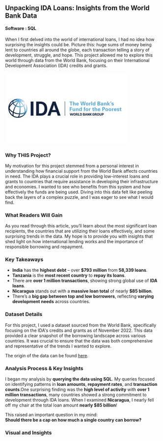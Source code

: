 
## Unpacking IDA Loans: Insights from the World Bank Data
#### Software : SQL

When I first delved into the world of international loans, I had no idea how surprising the insights could be. Picture this: huge sums of money being lent to countries all around the globe, each transaction telling a story of development, struggle, and hope. This project allowed me to explore this world through data from the World Bank, focusing on their International Development Association (IDA) credits and grants.


<img src="images/international-development-association-203414 - Copy.jpg"/>

### Why THIS Project?

My motivation for this project stemmed from a personal interest in understanding how financial support from the World Bank affects countries in need. The IDA plays a crucial role in providing low-interest loans and grants to countries that require assistance in developing their infrastructure and economies. I wanted to see who benefits from this system and how effectively the funds are being used. Diving into this data felt like peeling back the layers of a complex puzzle, and I was eager to see what I would find.


### What Readers Will Gain

As you read through this article, you’ll learn about the most significant loan recipients, the countries that are utilizing their loans effectively, and some surprising trends in the data. My hope is to provide you with insights that shed light on how international lending works and the importance of responsible borrowing and repayment.


### Key Takeaways

- **India** has the **highest debt** – over **$793 million** from **58,339 loans**.
- **Tanzania** is the **most recent country** to **repay its loans**.
- There are **over 1 million transactions**, showing strong global use of **IDA loans**.
- **Nicaragua** stands out with a **massive loan total** of nearly **$85 billion**.
- There’s a **big gap between top and low borrowers**, reflecting **varying development needs** across countries.

### Dataset Details

For this project, I used a dataset sourced from the World Bank, specifically focusing on the IDA's credits and grants as of November 2022. This data provided a clear snapshot of the borrowing landscape across various countries. It was crucial to ensure that the data was both comprehensive and representative of the trends I wanted to explore.

The origin of the data can be found [here](https://financesone.worldbank.org/ida-statement-of-credits-grants-and-guarantees-historical-data/DS00976).


### Analysis Process & Key Insights

I began my analysis by **querying the data using SQL**. My queries focused on identifying patterns in **loan amounts**, **repayment rates**, and **transaction counts**.One surprising finding was the **high level of activity** with **over 1 million transactions**, many countries showed a strong commitment to development through IDA loans. When I examined **Nicaragua**, I nearly fell off my chair at the total loan amount **nearly $85 billion**! 

This raised an important question in my mind:  
**Should there be a cap on how much a single country can borrow?**


### Visual and Insights


